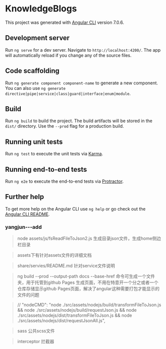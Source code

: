 # KnowledgeBlogs

This project was generated with [Angular CLI](https://github.com/angular/angular-cli) version 7.0.6.

## Development server

Run `ng serve` for a dev server. Navigate to `http://localhost:4200/`. The app will automatically reload if you change any of the source files.

## Code scaffolding

Run `ng generate component component-name` to generate a new component. You can also use `ng generate directive|pipe|service|class|guard|interface|enum|module`.

## Build

Run `ng build` to build the project. The build artifacts will be stored in the `dist/` directory. Use the `--prod` flag for a production build.

## Running unit tests

Run `ng test` to execute the unit tests via [Karma](https://karma-runner.github.io).

## Running end-to-end tests

Run `ng e2e` to execute the end-to-end tests via [Protractor](http://www.protractortest.org/).

## Further help

To get more help on the Angular CLI use `ng help` or go check out the [Angular CLI README](https://github.com/angular/angular-cli/blob/master/README.md).


### yangjun---add
> node assets/js/fsReadFileToJson2.js 生成目录json文件，生成home侧边栏目录

> assets下有针对assets文件的详细文档

> share/servies/README.md 针对service文件说明

> ng build --prod --output-path docs --base-href 命令可生成一个文件夹，用于托管到github Pages 生成页面，不用在特意开一个分之或者一个仓库存储显示github Pages页面，解决了angular这种需要打包才能显示的文件的问题

> // "nodeCMD": "node ./src/assets/nodejs/build/transformFileToJson.js && node ./src/assets/nodejs/build/requestJson.js && node ./src/assets/nodejs/dist/transformFileToJson.js  && node ./src/assets/nodejs/dist/requestJsonAll.js",

> sass 公共scss文件

> interceptor 拦截器

